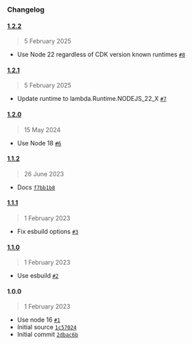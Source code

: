 ### Changelog

#### [1.2.2](https://github.com/isotoma/eks-nodegroup-asg-tags-cdk/compare/1.2.1...1.2.2)

> 5 February 2025

- Use Node 22 regardless of CDK version known runtimes [`#8`](https://github.com/isotoma/eks-nodegroup-asg-tags-cdk/pull/8)

#### [1.2.1](https://github.com/isotoma/eks-nodegroup-asg-tags-cdk/compare/1.2.0...1.2.1)

> 5 February 2025

- Update runtime to lambda.Runtime.NODEJS_22_X [`#7`](https://github.com/isotoma/eks-nodegroup-asg-tags-cdk/pull/7)

#### [1.2.0](https://github.com/isotoma/eks-nodegroup-asg-tags-cdk/compare/1.1.2...1.2.0)

> 15 May 2024

- Use Node 18 [`#6`](https://github.com/isotoma/eks-nodegroup-asg-tags-cdk/pull/6)

#### [1.1.2](https://github.com/isotoma/eks-nodegroup-asg-tags-cdk/compare/1.1.1...1.1.2)

> 26 June 2023

- Docs [`f7bb1b8`](https://github.com/isotoma/eks-nodegroup-asg-tags-cdk/commit/f7bb1b8f2cf07db19fe8069e03e0b9d425e3e7f6)

#### [1.1.1](https://github.com/isotoma/eks-nodegroup-asg-tags-cdk/compare/1.1.0...1.1.1)

> 1 February 2023

- Fix esbuild options [`#3`](https://github.com/isotoma/eks-nodegroup-asg-tags-cdk/pull/3)

#### [1.1.0](https://github.com/isotoma/eks-nodegroup-asg-tags-cdk/compare/1.0.0...1.1.0)

> 1 February 2023

- Use esbuild [`#2`](https://github.com/isotoma/eks-nodegroup-asg-tags-cdk/pull/2)

#### 1.0.0

> 1 February 2023

- Use node 16 [`#1`](https://github.com/isotoma/eks-nodegroup-asg-tags-cdk/pull/1)
- Initial source [`1c57024`](https://github.com/isotoma/eks-nodegroup-asg-tags-cdk/commit/1c570242767ca1699d7fff22ca463a163772b5e4)
- Initial commit [`2dbac6b`](https://github.com/isotoma/eks-nodegroup-asg-tags-cdk/commit/2dbac6b9e56ab07a02bcd6bac4f941a536822003)
